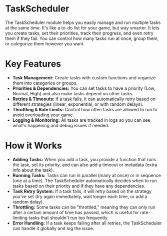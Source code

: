 # TaskScheduler

The TaskScheduler module helps you easily manage and run multiple tasks at the same time. It's like a to-do list for your game, but way smarter. It lets you create tasks, set their priorities, track their progress, and even retry them if they fail. You can control how many tasks run at once, group them, or categorize them however you want.

# Key Features

- **Task Management:** Create tasks with custom functions and organize them into categories or groups.
- **Priorities & Dependencies:** You can set tasks to have a priority (Low, Normal, High) and also make tasks depend on other tasks.
- **Retries & Timeouts:** If a task fails, it can automatically retry based on different strategies (linear, exponential, or with random delays).
- **Throttling & Rate Limits:** Control how often tasks are allowed to run to avoid overloading your game.
- **Logging & Monitoring:** All tasks are tracked in logs so you can see what's happening and debug issues if needed.

# How it Works

- **Adding Tasks:** When you add a task, you provide a function that runs the task, set its priority, and can also add a timeout or metadata (extra info about the task).
- **Running Tasks:** Tasks can run in parallel (many at once) or in sequence (one at a time). The TaskScheduler automatically decides when to run tasks based on their priority and if they have any dependencies.
- **Task Retry System:** If a task fails, it will retry based on the strategy you’ve set (try again immediately, wait longer each time, or add a random delay).
- **Throttling:** Some tasks can be "throttled," meaning they can only run after a certain amount of time has passed, which is useful for rate-limiting tasks that shouldn't run too frequently.
- **Error Handling:** If a task keeps failing after all retries, the TaskScheduler can handle it globally and log the issue.
